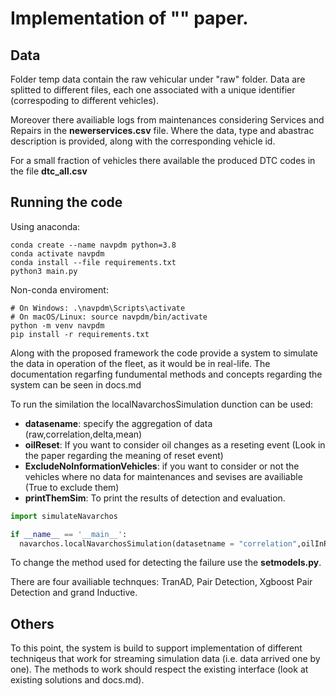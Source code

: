 # Implementation of "" paper.

## Data

Folder temp data contain the raw vehicular under "raw" folder. Data are splitted to different files, each one associated with a unique identifier (correspoding to different vehicles).

Moreover there availiable logs from maintenances considering Services and Repairs in the **newerservices.csv** file. Where the data, type and abastrac description is provided, along with the corresponding vehicle id.

For a small fraction of vehicles there available the produced DTC codes in the file **dtc_all.csv**

## Running the code

Using anaconda:
```
conda create --name navpdm python=3.8
conda activate navpdm
conda install --file requirements.txt
python3 main.py
```

Non-conda enviroment:
```
# On Windows: .\navpdm\Scripts\activate
# On macOS/Linux: source navpdm/bin/activate
python -m venv navpdm
pip install -r requirements.txt
```


Along with the proposed framework the code provide a system to simulate the data in operation of the fleet, as it would be in real-life. 
The documentation regarfing fundumental methods and concepts regarding the system can be seen in docs.md

To run the similation the localNavarchosSimulation dunction can be used:

 - **datasename**: specify the aggregation of data (raw,correlation,delta,mean)
 - **oilReset**: If you want to consider oil changes as a reseting event (Look in the paper regarding the meaning of reset event)
 - **ExcludeNoInformationVehicles**: if you want to consider or not the vehicles where no data for maintenances and sevises are availiable (True to exclude them)
 - **printThemSim**: To print the results of detection and evaluation.


```python
import simulateNavarchos

if __name__ == '__main__':
  navarchos.localNavarchosSimulation(datasetname = "correlation",oilInReset=False,ExcludeNoInformationVehicles=True,printThemSim

```
To change the method used for detecting the failure use the **setmodels.py**.

There are four availiable technques: TranAD, Pair Detection, Xgboost Pair Detection and grand Inductive. 

## Others

To this point, the system is build to support implementation of different techniqeus that work for streaming simulation data (i.e. data arrived one by one). The methods to work should respect the existing interface (look at existing solutions and docs.md).

